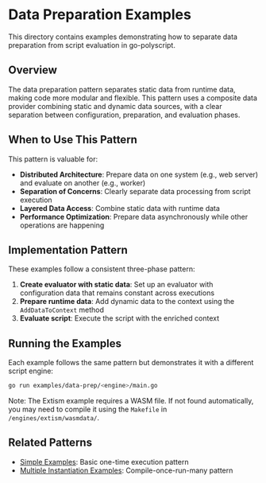 # Data Preparation Examples

This directory contains examples demonstrating how to separate data preparation from script evaluation in go-polyscript.

## Overview

The data preparation pattern separates static data from runtime data, making code more modular and flexible. This pattern uses a composite data provider combining static and dynamic data sources, with a clear separation between configuration, preparation, and evaluation phases.

## When to Use This Pattern

This pattern is valuable for:

- **Distributed Architecture**: Prepare data on one system (e.g., web server) and evaluate on another (e.g., worker)
- **Separation of Concerns**: Clearly separate data processing from script execution
- **Layered Data Access**: Combine static data with runtime data
- **Performance Optimization**: Prepare data asynchronously while other operations are happening

## Implementation Pattern

These examples follow a consistent three-phase pattern:

1. **Create evaluator with static data**: Set up an evaluator with configuration data that remains constant across executions
2. **Prepare runtime data**: Add dynamic data to the context using the `AddDataToContext` method
3. **Evaluate script**: Execute the script with the enriched context

## Running the Examples

Each example follows the same pattern but demonstrates it with a different script engine:

```bash
go run examples/data-prep/<engine>/main.go
```

Note: The Extism example requires a WASM file. If not found automatically, you may need to compile it using the `Makefile` in `/engines/extism/wasmdata/`.

## Related Patterns

- [Simple Examples](/examples/simple): Basic one-time execution pattern
- [Multiple Instantiation Examples](/examples/multiple-instantiation): Compile-once-run-many pattern